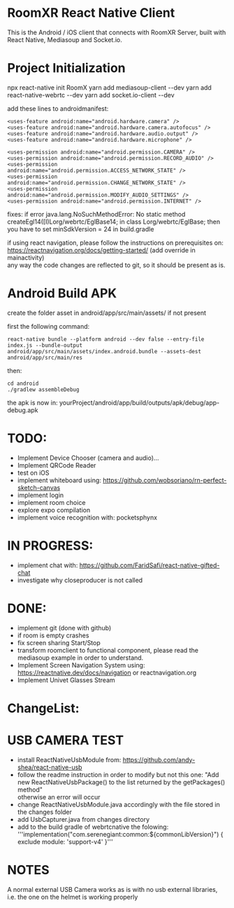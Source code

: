 RoomXR React Native Client
==========================
This is the Android / iOS client that connects with RoomXR Server, built with React Native, Mediasoup and Socket.io. 


Project Initialization
======================

npx react-native init RoomX
yarn add mediasoup-client --dev
yarn add react-native-webrtc --dev
yarn add socket.io-client --dev

add these lines to androidmanifest:

```
<uses-feature android:name="android.hardware.camera" />
<uses-feature android:name="android.hardware.camera.autofocus" />
<uses-feature android:name="android.hardware.audio.output" />
<uses-feature android:name="android.hardware.microphone" />

<uses-permission android:name="android.permission.CAMERA" />
<uses-permission android:name="android.permission.RECORD_AUDIO" />
<uses-permission android:name="android.permission.ACCESS_NETWORK_STATE" />
<uses-permission android:name="android.permission.CHANGE_NETWORK_STATE" />
<uses-permission android:name="android.permission.MODIFY_AUDIO_SETTINGS" />
<uses-permission android:name="android.permission.INTERNET" />
```

fixes: 
if error java.lang.NoSuchMethodError: No static method createEgl14([I)Lorg/webrtc/EglBase14; in class Lorg/webrtc/EglBase;
then you have to set minSdkVersion = 24 in build.gradle

if using react navigation, please follow the instructions on prerequisites on: https://reactnavigation.org/docs/getting-started/ (add override in mainactivity)  
any way the code changes are reflected to git, so it should be present as is.

Android Build APK
=================
create the folder asset in  android/app/src/main/assets/ if not present 

first the following command:
```
react-native bundle --platform android --dev false --entry-file index.js --bundle-output android/app/src/main/assets/index.android.bundle --assets-dest android/app/src/main/res
```
then:
```
cd android
./gradlew assembleDebug
```
the apk is now in: yourProject/android/app/build/outputs/apk/debug/app-debug.apk

TODO:
=====
- Implement Device Chooser (camera and audio)...
- Implement QRCode Reader
- test on iOS
- implement whiteboard using: https://github.com/wobsoriano/rn-perfect-sketch-canvas
- implement login
- implement room choice
- explore expo compilation
- implement voice recognition with: pocketsphynx


IN PROGRESS:
============
- implement chat with: https://github.com/FaridSafi/react-native-gifted-chat
- investigate why closeproducer is not called

DONE:
=====
- implement git (done with github)
- if room is empty crashes
- fix screen sharing Start/Stop
- transform roomclient to functional component, please read the mediasoup example in order to understand.
- Implement Screen Navigation System using: https://reactnative.dev/docs/navigation or reactnavigation.org
- Implement Univet Glasses Stream


ChangeList:
===========



USB CAMERA TEST
===============

- install ReactNativeUsbModule from: https://github.com/andy-shea/react-native-usb
- follow the readme instruction in order to modify but not this one: "Add new ReactNativeUsbPackage() to the list returned by the getPackages() method"  
  otherwise an error will occur
- change ReactNativeUsbModule.java accordingly with the file stored in the changes folder
- add UsbCapturer.java from changes directory
- add to the build gradle of webrtcnative the folowing:  
'''implementation("com.serenegiant:common:${commonLibVersion}") {
	    exclude module: 'support-v4'
    }'''



NOTES
=====
A normal external USB Camera works as is with no usb external libraries, i.e. the one on the helmet is working properly



